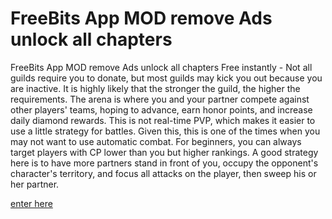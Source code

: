 # FreeBits App MOD remove Ads unlock all chapters

FreeBits App MOD remove Ads unlock all chapters Free instantly - Not all guilds require you to donate, but most guilds may kick you out because you are inactive. It is highly likely that the stronger the guild, the higher the requirements. The arena is where you and your partner compete against other players' teams, hoping to advance, earn honor points, and increase daily diamond rewards. This is not real-time PVP, which makes it easier to use a little strategy for battles. Given this, this is one of the times when you may not want to use automatic combat. For beginners, you can always target players with CP lower than you but higher rankings. A good strategy here is to have more partners stand in front of you, occupy the opponent's character's territory, and focus all attacks on the player, then sweep his or her partner.

[enter here](https://solsea.io/a/682d3f2193e83f17b13b1b29/about/)
